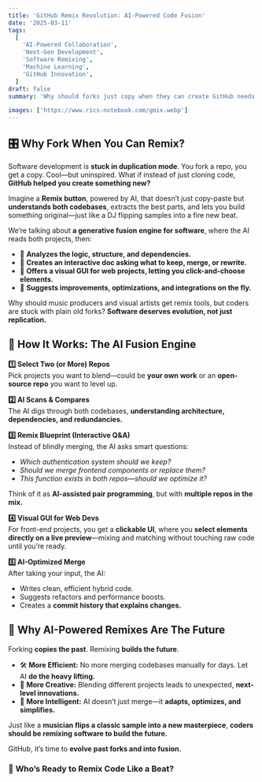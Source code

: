 ```yaml
---
title: 'GitHub Remix Revolution: AI-Powered Code Fusion'
date: '2025-03-11'
tags:
  [
    'AI-Powered Collaboration',
    'Next-Gen Development',
    'Software Remixing',
    'Machine Learning',
    'GitHub Innovation',
  ]
draft: false
summary: 'Why should forks just copy when they can create GitHub needs a Remix featurean AI-powered fusion engine that blends codebases, asks smart questions, and builds something new instead of just cloning the past.'

images: ['https://www.rics-notebook.com/gmix.webp']
---
```


## 🎛️ **Why Fork When You Can Remix?**  

Software development is **stuck in duplication mode**. You fork a repo, you get a copy. Cool—but uninspired. What if instead of just cloning code, **GitHub helped you create something new?**  

Imagine a **Remix button**, powered by AI, that doesn’t just copy-paste but **understands both codebases**, extracts the best parts, and lets you build something original—just like a DJ flipping samples into a fire new beat.  

We’re talking about **a generative fusion engine for software**, where the AI reads both projects, then:  

- 🧠 **Analyzes the logic, structure, and dependencies.**  
- 📝 **Creates an interactive doc asking what to keep, merge, or rewrite.**  
- 🎨 **Offers a visual GUI for web projects, letting you click-and-choose elements.**  
- 🚀 **Suggests improvements, optimizations, and integrations on the fly.**  

Why should music producers and visual artists get remix tools, but coders are stuck with plain old forks? **Software deserves evolution, not just replication.**  

## 🔄 **How It Works: The AI Fusion Engine**  

**1️⃣ Select Two (or More) Repos**  
Pick projects you want to blend—could be **your own work** or an **open-source repo** you want to level up.  

**2️⃣ AI Scans & Compares**  
The AI digs through both codebases, **understanding architecture, dependencies, and redundancies.**  

**3️⃣ Remix Blueprint (Interactive Q&A)**  
Instead of blindly merging, the AI asks smart questions:  
- *Which authentication system should we keep?*  
- *Should we merge frontend components or replace them?*  
- *This function exists in both repos—should we optimize it?*  

Think of it as **AI-assisted pair programming**, but with **multiple repos in the mix.**  

**4️⃣ Visual GUI for Web Devs**  
For front-end projects, you get a **clickable UI**, where you **select elements directly on a live preview**—mixing and matching without touching raw code until you’re ready.  

**5️⃣ AI-Optimized Merge**  
After taking your input, the AI:  
- Writes clean, efficient hybrid code.  
- Suggests refactors and performance boosts.  
- Creates a **commit history that explains changes.**  

## 🤖 **Why AI-Powered Remixes Are The Future**  

Forking **copies the past**. Remixing **builds the future**.   

- 🛠 **More Efficient:** No more merging codebases manually for days. Let AI **do the heavy lifting.**  
- 🎵 **More Creative:** Blending different projects leads to unexpected, **next-level innovations.**  
- 🧠 **More Intelligent:** AI doesn’t just merge—it **adapts, optimizes, and simplifies.**  

Just like a **musician flips a classic sample into a new masterpiece**, **coders should be remixing software to build the future.**  

GitHub, it’s time to **evolve past forks and into fusion.**  

### 🚀 **Who’s Ready to Remix Code Like a Beat?**  
